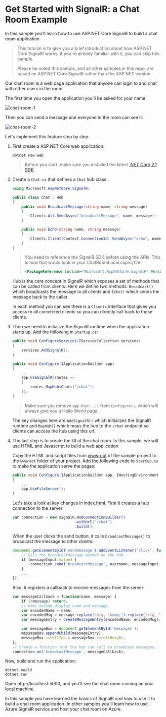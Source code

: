 # Get Started with SignalR: a Chat Room Example

In this sample you'll learn how to use ASP.NET Core SignalR to build a chat room application.

> This tutorial is to give you a brief introduction about how ASP.NET Core SignalR works, if you're already familiar with it, you can skip this sample.
>
> Please be noted this sample, and all other samples in this repo, are based on ASP.NET Core SignalR rather than the ASP.NET version.

Our chat room is a web page application that anyone can login to and chat with other users in the room.

The first time you open the application you'll be asked for your name:

![chat-room-1](../../docs/images/chat-room-1.png)

Then you can send a message and everyone in the room can see it:

![chat-room-2](../../docs/images/chat-room-2.png)

Let's implement this feature step by step.

1.  First create a ASP.NET Core web application.

    ```
    dotnet new web
    ```

    > Before you start, make sure you installed the latest [.NET Core 2.1 SDK](https://www.microsoft.com/net/download/dotnet-core/sdk-2.1.300).

2.  Create a `Chat.cs` that defines a `Chat` hub class.

    ```cs
    using Microsoft.AspNetCore.SignalR;

    public class Chat : Hub
    {
        public void BroadcastMessage(string name, string message)
        {
            Clients.All.SendAsync("broadcastMessage", name, message);
        }

        public void Echo(string name, string message)
        {
            Clients.Client(Context.ConnectionId).SendAsync("echo", name, message + " (echo from server)");
        }
    }
    ```

    > You need to reference the SignalR SDK before using the APIs. This is how that would look in your ChatRoomLocal.csproj file:
    >
    > ```xml
    > <PackageReference Include="Microsoft.AspNetCore.SignalR" Version="1.0.0" />
    > ```

    Hub is the core concept in SignalR which exposes a set of methods that can be called from clients. Here we define two methods: `Broadcast()` which broadcasts the message to all clients and `Echo()` which sends the message back to the caller.

    In each method you can see there is a `Clients` interface that gives you access to all connected clients so you can directly call back to these clients.

3.  Then we need to initialize the SignalR runtime when the application starts up. Add the following in `Startup.cs`:

    ```cs
    public void ConfigureServices(IServiceCollection services)
    {
        services.AddSignalR();
    }

    public void Configure(IApplicationBuilder app)
    {
        ...
        app.UseSignalR(routes =>
        {
            routes.MapHub<Chat>("/chat");
        });
    }
    ```

    > Make sure you remove `app.Run(...)` from `Configure()`, which will always give you a Hello World page.

    The key changes here are `AddSignalR()` which initializes the SignalR runtime and `MapHub()` which maps the hub to the `/chat` endpoint so clients can access the hub using this url.

4.  The last step is to create the UI of the chat room. In this sample, we will use HTML and Javascript to build a web application:

    Copy the HTML and script files from [wwwroot](wwwroot/) of the sample project to the `wwwroot` folder of your project.
    Add the following code to `Startup.cs` to make the application serve the pages:

    ```cs
    public void Configure(IApplicationBuilder app, IHostingEnvironment env)
    {
        ...
        app.UseFileServer();
    }
    ```

    Let's take a look at key changes in [index.html](wwwroot/index.html). First it creates a hub connection to the server:

    ```js
    var connection = new signalR.HubConnectionBuilder()
                                .withUrl('/chat')
                                .build();
    ```

    When the user clicks the send button, it calls `broadcastMessage()` to broadcast the message to other clients:

    ```js
    document.getElementById('sendmessage').addEventListener('click', function (event) {
        // Call the broadcastMessage method on the hub.
        if (messageInput.value) {
            connection.send('broadcastMessage', username, messageInput.value);
        }
        ...
    });
    ```

    Also, it registers a callback to receive messages from the server:

    ```js
    var messageCallback = function(name, message) {
        if (!message) return;
        // Html encode display name and message.
        var encodedName = name;
        var encodedMsg = message.replace(/&/g, "&amp;").replace(/</g, "&lt;").replace(/>/g, "&gt;");
        var messageEntry = createMessageEntry(encodedName, encodedMsg);

        var messageBox = document.getElementById('messages');
        messageBox.appendChild(messageEntry);
        messageBox.scrollTop = messageBox.scrollHeight;
    };
    // Create a function that the hub can call to broadcast messages.
    connection.on('broadcastMessage', messageCallback);
    ```

Now, build and run the application:

```
dotnet build
dotnet run
```

Open http://localhost:5000, and you'll see the chat room running on your local machine.

In this sample you have learned the basics of SignalR and how to use it to build a chat room application.
In other samples you'll learn how to use Azure SignalR service and host your chat room on Azure.
